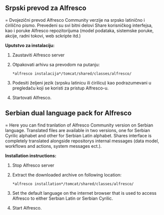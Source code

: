 
## Srpski prevod za Alfresco
=
Dvojezični prevod Alfresco Community verzije na srpsko latinično i ćirilično pismo. Prevedeni su svi bitni delovi Share korisničkog interfejsa, kao i poruke Alfresco repozitorijuma (model podataka, sistemske poruke, akcije, radni tokovi, web sckripte itd.)

**Uputstvo za instalaciju:**

1. Zaustaviti Alfresco server
2. Otpakovati arhivu sa prevodom na putanju:

	```
	*alfresco instalacija*/tomcat/shared/classes/alfresco/
	```
3. Podesiti željeni jezik (srpsku latinicu ili ćirilicu) kao podrazumevani u pregledaču koji se koristi za pristup Alfresco-u.
4. Startovati Alfresco.


## Serbian dual language pack for Alfresco
=
Here you can find tranlation of Alfresco Community version on Serbian language. Translated files are available in two versions, one for Serbian Cyrilic alphabet and other for Serbian Latin alphabet. Shares interface is completely translated alongside repositorys internal messages (data model, workflows and actions, system messages ect.).

**Installation instructions:**

1. Stop Alfresco server
2. Extract the downloaded archive on following location:

	```
	*alfresco installation*/tomcat/shared/classes/alfresco/
	```
3. Set the default language on the internet browser that is used to access Alfresco to either Serbian Latin or Serbian Cyrilic.
4. Start Alfresco.


